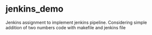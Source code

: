 # jenkins_demo

Jenkins assignment to implement jenkins pipeline. Considering simple addition of two numbers code with makefile and jenkins file 
